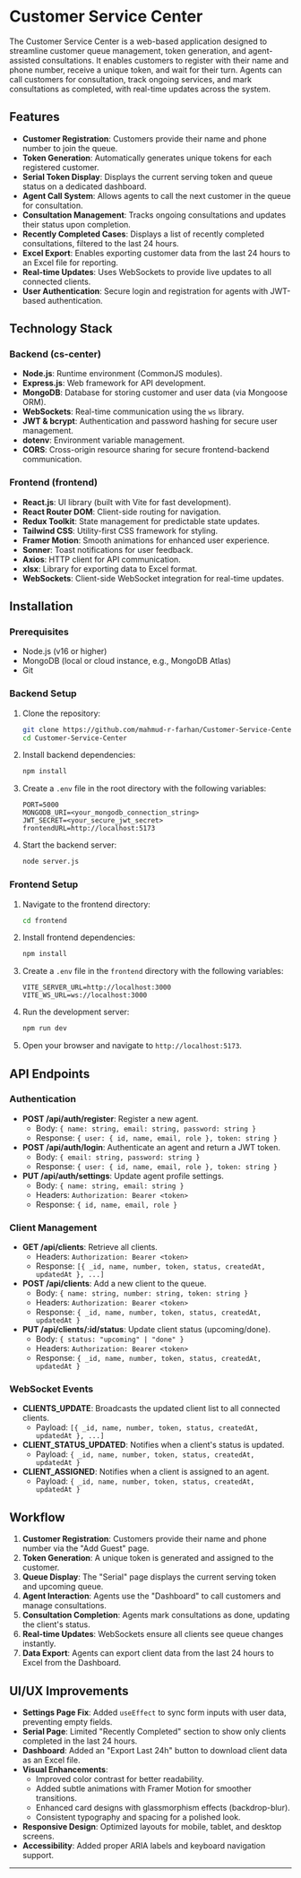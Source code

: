 # Customer Service Center

The Customer Service Center is a web-based application designed to streamline customer queue management, token generation, and agent-assisted consultations. It enables customers to register with their name and phone number, receive a unique token, and wait for their turn. Agents can call customers for consultation, track ongoing services, and mark consultations as completed, with real-time updates across the system.

## Features

-   **Customer Registration**: Customers provide their name and phone number to join the queue.
-   **Token Generation**: Automatically generates unique tokens for each registered customer.
-   **Serial Token Display**: Displays the current serving token and queue status on a dedicated dashboard.
-   **Agent Call System**: Allows agents to call the next customer in the queue for consultation.
-   **Consultation Management**: Tracks ongoing consultations and updates their status upon completion.
-   **Recently Completed Cases**: Displays a list of recently completed consultations, filtered to the last 24 hours.
-   **Excel Export**: Enables exporting customer data from the last 24 hours to an Excel file for reporting.
-   **Real-time Updates**: Uses WebSockets to provide live updates to all connected clients.
-   **User Authentication**: Secure login and registration for agents with JWT-based authentication.

## Technology Stack

### Backend (cs-center)

-   **Node.js**: Runtime environment (CommonJS modules).
-   **Express.js**: Web framework for API development.
-   **MongoDB**: Database for storing customer and user data (via Mongoose ORM).
-   **WebSockets**: Real-time communication using the `ws` library.
-   **JWT & bcrypt**: Authentication and password hashing for secure user management.
-   **dotenv**: Environment variable management.
-   **CORS**: Cross-origin resource sharing for secure frontend-backend communication.

### Frontend (frontend)

-   **React.js**: UI library (built with Vite for fast development).
-   **React Router DOM**: Client-side routing for navigation.
-   **Redux Toolkit**: State management for predictable state updates.
-   **Tailwind CSS**: Utility-first CSS framework for styling.
-   **Framer Motion**: Smooth animations for enhanced user experience.
-   **Sonner**: Toast notifications for user feedback.
-   **Axios**: HTTP client for API communication.
-   **xlsx**: Library for exporting data to Excel format.
-   **WebSockets**: Client-side WebSocket integration for real-time updates.

## Installation

### Prerequisites

-   Node.js (v16 or higher)
-   MongoDB (local or cloud instance, e.g., MongoDB Atlas)
-   Git

### Backend Setup

1.  Clone the repository:
    
    ```bash
    git clone https://github.com/mahmud-r-farhan/Customer-Service-Center
    cd Customer-Service-Center
    
    ```
    
2.  Install backend dependencies:
    
    ```bash
    npm install
    
    ```
    
3.  Create a `.env` file in the root directory with the following variables:
    
    ```env
    PORT=5000
    MONGODB_URI=<your_mongodb_connection_string>
    JWT_SECRET=<your_secure_jwt_secret>
    frontendURL=http://localhost:5173
    
    ```
    
4.  Start the backend server:
    
    ```bash
    node server.js
    
    ```
    

### Frontend Setup

1.  Navigate to the frontend directory:
    
    ```bash
    cd frontend
    
    ```
    
2.  Install frontend dependencies:
    
    ```bash
    npm install
    
    ```
    
3.  Create a `.env` file in the `frontend` directory with the following variables:
    
    ```env
    VITE_SERVER_URL=http://localhost:3000
    VITE_WS_URL=ws://localhost:3000
    
    ```
    
4.  Run the development server:
    
    ```bash
    npm run dev
    
    ```
    
5.  Open your browser and navigate to `http://localhost:5173`.
    

## API Endpoints

### Authentication

-   **POST /api/auth/register**: Register a new agent.
    -   Body: `{ name: string, email: string, password: string }`
    -   Response: `{ user: { id, name, email, role }, token: string }`
-   **POST /api/auth/login**: Authenticate an agent and return a JWT token.
    -   Body: `{ email: string, password: string }`
    -   Response: `{ user: { id, name, email, role }, token: string }`
-   **PUT /api/auth/settings**: Update agent profile settings.
    -   Body: `{ name: string, email: string }`
    -   Headers: `Authorization: Bearer <token>`
    -   Response: `{ id, name, email, role }`

### Client Management

-   **GET /api/clients**: Retrieve all clients.
    -   Headers: `Authorization: Bearer <token>`
    -   Response: `[{ _id, name, number, token, status, createdAt, updatedAt }, ...]`
-   **POST /api/clients**: Add a new client to the queue.
    -   Body: `{ name: string, number: string, token: string }`
    -   Headers: `Authorization: Bearer <token>`
    -   Response: `{ _id, name, number, token, status, createdAt, updatedAt }`
-   **PUT /api/clients/:id/status**: Update client status (upcoming/done).
    -   Body: `{ status: "upcoming" | "done" }`
    -   Headers: `Authorization: Bearer <token>`
    -   Response: `{ _id, name, number, token, status, createdAt, updatedAt }`

### WebSocket Events

-   **CLIENTS_UPDATE**: Broadcasts the updated client list to all connected clients.
    -   Payload: `[{ _id, name, number, token, status, createdAt, updatedAt }, ...]`
-   **CLIENT_STATUS_UPDATED**: Notifies when a client's status is updated.
    -   Payload: `{ _id, name, number, token, status, createdAt, updatedAt }`
-   **CLIENT_ASSIGNED**: Notifies when a client is assigned to an agent.
    -   Payload: `{ _id, name, number, token, status, createdAt, updatedAt }`

## Workflow

1.  **Customer Registration**: Customers provide their name and phone number via the "Add Guest" page.
2.  **Token Generation**: A unique token is generated and assigned to the customer.
3.  **Queue Display**: The "Serial" page displays the current serving token and upcoming queue.
4.  **Agent Interaction**: Agents use the "Dashboard" to call customers and manage consultations.
5.  **Consultation Completion**: Agents mark consultations as done, updating the client's status.
6.  **Real-time Updates**: WebSockets ensure all clients see queue changes instantly.
7.  **Data Export**: Agents can export client data from the last 24 hours to Excel from the Dashboard.

## UI/UX Improvements

-   **Settings Page Fix**: Added `useEffect` to sync form inputs with user data, preventing empty fields.
-   **Serial Page**: Limited "Recently Completed" section to show only clients completed in the last 24 hours.
-   **Dashboard**: Added an "Export Last 24h" button to download client data as an Excel file.
-   **Visual Enhancements**:
    -   Improved color contrast for better readability.
    -   Added subtle animations with Framer Motion for smoother transitions.
    -   Enhanced card designs with glassmorphism effects (backdrop-blur).
    -   Consistent typography and spacing for a polished look.
-   **Responsive Design**: Optimized layouts for mobile, tablet, and desktop screens.
-   **Accessibility**: Added proper ARIA labels and keyboard navigation support.

---